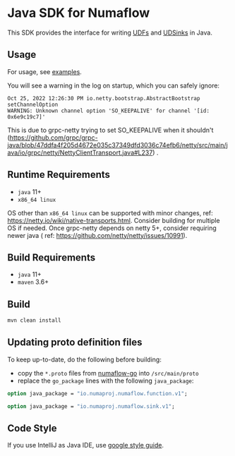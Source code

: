 # Java SDK for Numaflow

This SDK provides the interface for
writing [UDFs](https://numaflow.numaproj.io/user-guide/user-defined-functions/)
and [UDSinks](https://numaflow.numaproj.io/user-guide/sinks/user-defined-sinks/) in Java.

## Usage

For usage, see [examples](examples).

You will see a warning in the log on startup, which you can safely ignore:

```
Oct 25, 2022 12:26:30 PM io.netty.bootstrap.AbstractBootstrap setChannelOption
WARNING: Unknown channel option 'SO_KEEPALIVE' for channel '[id: 0x6e9c19c7]'
```

This is due to grpc-netty trying to set SO_KEEPALIVE when it
shouldn't (https://github.com/grpc/grpc-java/blob/47ddfa4f205d4672e035c37349dfd3036c74efb6/netty/src/main/java/io/grpc/netty/NettyClientTransport.java#L237)
.

## Runtime Requirements

* `java` 11+
* `x86_64 linux`

OS other than `x86_64 linux` can be supported with minor changes,
ref: https://netty.io/wiki/native-transports.html.
Consider building for multiple OS if needed.
Once grpc-netty depends on netty 5+, consider requiring newer java (
ref: https://github.com/netty/netty/issues/10991).

## Build Requirements

* `java` 11+
* `maven` 3.6+

## Build

```bash
mvn clean install
```

## Updating proto definition files

To keep up-to-date, do the following before building:

* copy the `*.proto` files
  from [numaflow-go](https://github.com/numaproj/numaflow-go/tree/main/pkg/apis/proto)
  into `/src/main/proto`
* replace the `go_package` lines with the following `java_package`:

```protobuf
option java_package = "io.numaproj.numaflow.function.v1";
```

```protobuf
option java_package = "io.numaproj.numaflow.sink.v1";
```

## Code Style
If you use IntelliJ as Java IDE, use [google style guide](https://github.com/google/styleguide/blob/gh-pages/intellij-java-google-style.xml). 
